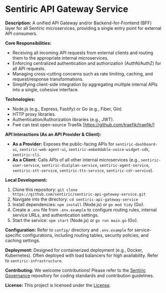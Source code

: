 # Sentiric API Gateway Service

**Description:** A unified API Gateway and/or Backend-for-Frontend (BFF) layer for all Sentiric microservices, providing a single entry point for external API consumers.

**Core Responsibilities:**
*   Receiving all incoming API requests from external clients and routing them to the appropriate internal microservices.
*   Enforcing centralized authentication and authorization (AuthN/AuthZ) for all API requests.
*   Managing cross-cutting concerns such as rate limiting, caching, and request/response transformations.
*   Simplifying client-side integration by aggregating multiple internal APIs into a single, cohesive interface.

**Technologies:**
*   Node.js (e.g., Express, Fastify) or Go (e.g., Fiber, Gin)
*   HTTP proxy libraries.
*   Authentication/Authorization libraries (e.g., JWT).
*   Fwe can test open-source Traefik [https://github.com/traefik/traefik/] 

**API Interactions (As an API Provider & Client):**
*   **As a Provider:** Exposes the public-facing APIs for `sentiric-dashboard-ui`, `sentiric-web-agent-ui`, `sentiric-embeddable-voice-widget-sdk`, `sentiric-cli`.
*   **As a Client:** Calls APIs of all other internal microservices (e.g., `sentiric-user-service`, `sentiric-dialplan-service`, `sentiric-agent-service`, `sentiric-stt-service`, `sentiric-tts-service`, `sentiric-cdr-service`).

**Local Development:**
1.  Clone this repository: `git clone https://github.com/sentiric/sentiric-api-gateway-service.git`
2.  Navigate into the directory: `cd sentiric-api-gateway-service`
3.  Install dependencies: `npm install` (Node.js) or `go mod tidy` (Go).
4.  Create a `.env` file from `.env.example` to configure routing rules, internal service URLs, and authentication settings.
5.  Start the service: `npm start` (Node.js) or `go run main.go` (Go).

**Configuration:**
Refer to `config/` directory and `.env.example` for service-specific configurations, including routing tables, security policies, and caching settings.

**Deployment:**
Designed for containerized deployment (e.g., Docker, Kubernetes). Often deployed with load balancers for high availability. Refer to `sentiric-infrastructure`.

**Contributing:**
We welcome contributions! Please refer to the [Sentiric Governance](https://github.com/sentiric/sentiric-governance) repository for coding standards and contribution guidelines.

**License:**
This project is licensed under the [License](LICENSE).

